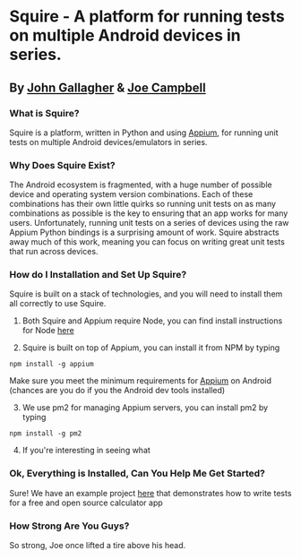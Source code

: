 # Squire - A platform for running tests on multiple Android devices in series.
## By [John Gallagher](http://johnygall.github.io/) & [Joe Campbell](http://jcamp1095.github.io)

### What is Squire?
Squire is a platform, written in Python and using [Appium](http://appium.io/),
for running unit tests on multiple Android devices/emulators in series.

### Why Does Squire Exist?
The Android ecosystem is fragmented, with a huge number of possible device and
operating system version combinations. Each of these combinations has their own
little quirks so running unit tests on as many combinations as possible is the
key to ensuring that an app works for many users. Unfortunately, running unit
tests on a series of devices using the raw Appium Python bindings is a
surprising amount of work. Squire abstracts away much of this work, meaning you
can focus on writing great unit tests that run across devices.

### How do I Installation and Set Up Squire?
Squire is built on a stack of technologies, and you will need to install them
all correctly to use Squire.

1. Both Squire and Appium require Node, you can find install instructions for
Node [here](https://nodejs.org/en/download/)

2. Squire is built on top of Appium, you can install it from NPM by typing
```
npm install -g appium
```
Make sure you meet the minimum requirements for
[Appium](https://www.npmjs.com/package/appium) on Android
(chances are you do if you the Android dev tools installed)

3. We use pm2 for managing Appium servers, you can install pm2 by typing
```
npm install -g pm2
```

4. If you're interesting in seeing what

### Ok, Everything is Installed, Can You Help Me Get Started?
Sure! We have an example project [here](https://github.com/JohnyGall/Squire-Example)
that demonstrates how to write tests for a free and open source calculator app   


### How Strong Are You Guys?
So strong, Joe once lifted a tire above his head.
